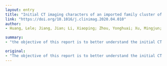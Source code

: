 ```yaml
---
layout: entry
title: "Initial CT imaging characters of an imported family cluster of COVID-19"
link: "https://doi.org/10.1016/j.clinimag.2020.04.010"
author:
- Huang, Lele; Jiang, Jian; Li, Xiaoping; Zhou, Yonghuai; Xu, Mingjun; Zhou, Junlin

summary:
- "the objective of this report is to better understand the initial CT imaging spectrum. We find that initial CT findings of 4 patients were positive within one week after the onset of symptoms. Two asymptomatic patients had typical CT abnormalities. Report is of potential guiding value for initial CT screening of imported familial cluster cases since the imported cases have an identified time of infection. The initial CT scan manifestations are mainly peripheral or subpleural ground-glass opacities and ground -glass with consolidation."

original:
- "The objective of this report is to better understand the initial CT imaging spectrum and the relationship between clinical characteristics and initial CT imaging features of an imported family cluster cases involving 7 laboratory-confirmed COVID-19 patients. We find that initial CT findings of 4 patients were positive within one week after the onset of symptoms and 1 patient was negative before the onset of symptoms. Two asymptomatic patients had typical CT abnormalities. The initial CT imaging manifestations are mainly peripheral or subpleural ground-glass opacities and ground-glass with consolidation. Our report is of potential guiding value for the initial CT screening of imported familial cluster cases since the imported cases have an identified time of infection."
---
```



